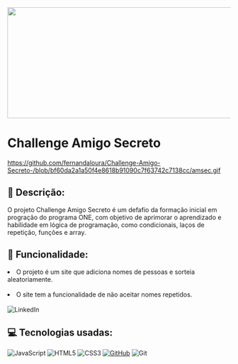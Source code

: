 <img src="https://a-static.besthdwallpaper.com/programming-coding-language-wallpaper-3440x1440-81236_15.jpg"  height=250px width='1100px'>

# Challenge Amigo Secreto 
https://github.com/fernandaloura/Challenge-Amigo-Secreto-/blob/bf60da2a1a50f4e8618b91090c7f63742c7138cc/amsec.gif

## :memo: Descrição:
O projeto Challenge Amigo Secreto é um defafio da formação inicial em progração do programa ONE, com objetivo de aprimorar o aprendizado e habilidade em lógica de programação, como condicionais, laços de repetição, funções e array. 
## :hammer: Funcionalidade:
<li>O projeto é um site que adiciona nomes de pessoas e sorteia aleatoriamente.</li><br>
<li>O site tem a funcionalidade de não aceitar nomes repetidos.</li><br>



<a href="https://www.linkedin.com/in/misael-silva-8a66a1210" target="_blank" style="text-decoration: none;">
    <img src="https://img.shields.io/badge/LinkedIn-0077B5?style=for-the-badge&logo=linkedin&logoColor=white" alt="LinkedIn">
</a>

## :computer: Tecnologias usadas:
![JavaScript](https://img.shields.io/badge/javascript-%23323330.svg?style=for-the-badge&logo=javascript&logoColor=%23F7DF1E) 
![HTML5](https://img.shields.io/badge/html5-%23E34F26.svg?style=for-the-badge&logo=html5&logoColor=white) 
![CSS3](https://img.shields.io/badge/css3-%231572B6.svg?style=for-the-badge&logo=css3&logoColor=white) 
[![GitHub](https://img.shields.io/badge/GitHub-100000?style=for-the-badge&logo=github&logoColor=white)](https://rmartinione.github.io/Challenge-AluraOne) 
![Git](https://img.shields.io/badge/GIT-E44C30?style=for-the-badge&logo=git&logoColor=white)
